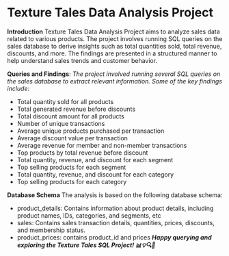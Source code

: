 # Texture Tales Data Analysis Project
**Introduction**
Texture Tales Data Analysis Project aims to analyze sales data related to various products. The project involves running SQL queries on the sales database to derive insights such as total quantities sold, total revenue, discounts, and more. The findings are presented in a structured manner to help understand sales trends and customer behavior.

**Queries and Findings**: 
*The project involved running several SQL queries on the sales database to extract relevant information. Some of the key findings include:*

- Total quantity sold for all products
- Total generated revenue before discounts
- Total discount amount for all products
- Number of unique transactions
- Average unique products purchased per transaction
- Average discount value per transaction
- Average revenue for member and non-member transactions
- Top products by total revenue before discount
- Total quantity, revenue, and discount for each segment
- Top selling products for each segment
- Total quantity, revenue, and discount for each category
- Top selling products for each category

**Database Schema**
The analysis is based on the following database schema:

- product_details: Contains information about product details, including product names, IDs, categories, and segments, etc
- sales: Contains sales transaction details, quantities, prices, discounts, and membership status.
- product_prices: contains product_id and prices
***Happy querying and exploring the Texture Tales SQL Project! 📊💡🔍🚀***
